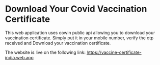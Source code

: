 # Download Your Covid Vaccination Certificate 

This web application uses cowin public api allowing you to download your vaccination certificate. Simply put it in your mobile number, verify the otp received and Download your vaccination certificate.

The website is live on the following link: https://vaccine-certificate-india.web.app


